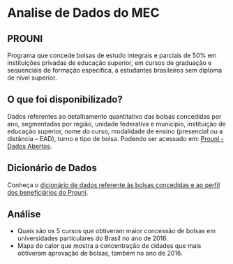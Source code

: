 # Analise de Dados do MEC

## PROUNI
Programa que concede bolsas de estudo integrais e parciais de 50% em instituições privadas de educação superior, em cursos de graduação e sequenciais de formação específica, a estudantes brasileiros sem diploma de nível superior.

## O que foi disponibilizado?
Dados referentes ao detalhamento quantitativo das bolsas concedidas por ano, segmentadas por região, unidade federativa e município, instituição de educação superior, nome do curso, modalidade de ensino (presencial ou a distância – EAD), turno e tipo de bolsa. Podendo ser acessado em: [Prouni - Dados Abertos](http://dadosabertos.mec.gov.br/prouni).

## Dicionário de Dados
Conheça o [dicionário de dados referente às bolsas concedidas e ao perfil dos beneficiários do Prouni](http://dadosabertos.mec.gov.br/images/pdf/dicionario-prouni-20161222.pdf).

## Análise
- Quais são os 5 cursos que obtiveram maior concessão de bolsas em universidades particulares do Brasil no ano de 2016.
- Mapa de calor que mostra a concentração de cidades que mais obtiveram aprovação de bolsas, também no ano de 2016.

